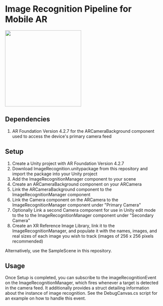 # Image Recognition Pipeline for Mobile AR

<img src="[https://github.com/favicon.ico](https://github.com/chenmasterandrew/entangledecologies/assets/30731383/17e09a69-0944-4988-ac26-f0b2dff07db4)" width="250">

## Dependencies
1. AR Foundation Version 4.2.7 for the ARCameraBackground component used to access the device's primary camera feed

## Setup
1. Create a Unity project with AR Foundation Version 4.2.7
2. Download ImageRecognition.unitypackage from this repository and import the package into your Unity project
3. Add the ImageRecognitionManager component to your scene
4. Create an ARCameraBackground component on your ARCamera
5. Link the ARCameraBackground component to the ImageRecognitionManager component
6. Link the Camera component on the ARCamera to the ImageRecognitionManager component under "Primary Camera"
7. Optionally Link a second Camera component for use in Unity edit mode to the to the ImageRecognitionManager component under "Secondary Camera"
8. Create an XR Reference Image Library, link it to the ImageRecognitionManager, and populate it with the names, images, and real sizes of each image you wish to track (images of 256 x 256 pixels recommended)

Alternatively, use the SampleScene in this repository.

## Usage
Once Setup is completed, you can subscribe to the imageRecognitionEvent on the ImageRecognitionManager, which fires whenever a target is detected in the camera feed. It additionally provides a struct detailing information about the instance of image recognition. See the DebugCanvas.cs script for an example on how to handle this event.

